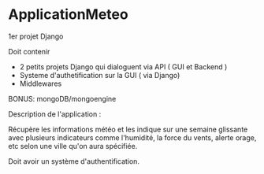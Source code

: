 # ApplicationMeteo
1er projet Django 

Doit contenir
- 2 petits projets Django qui dialoguent via API ( GUI et Backend )
- Systeme d'authetification sur la GUI ( via Django) 
- Middlewares

BONUS: mongoDB/mongoengine


Description de l'application : 

Récupère les informations météo et les indique sur une semaine glissante avec plusieurs indicateurs comme l'humidité, la force du vents, alerte orage, etc selon une ville qu'on aura spécifiée.

Doit avoir un système d'authentification.


